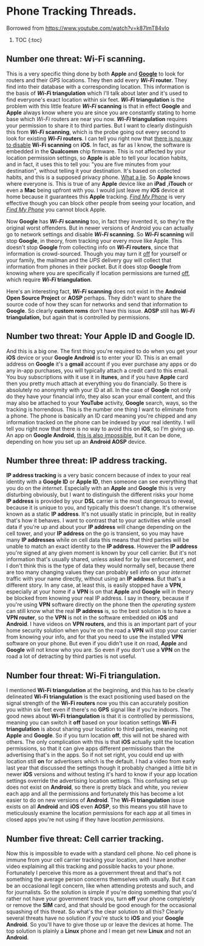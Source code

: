 # Phone Tracking Threads.

Borrowed from https://www.youtube.com/watch?v=k87lmT84vIo

1. TOC
{:toc}

## Number one threat: Wi-Fi scanning.

This is a very specific thing done by both **Apple** and **<u>Google</u>** to look for routers and their *GPS* locations. They then add every ***Wi-Fi* router.** They find into their database with a corresponding location. This information is the basis of ***Wi-F*i triangulation** which I'll talk about later and it's used to find everyone's exact location within six feet. ***Wi-Fi* triangulation** is the problem with this little feature ***Wi-Fi* scanning** is that in effect **Google** and **Apple** always know where you are since you are constantly stating to home base which *Wi-Fi* routers are near you now. ***Wi-Fi* triangulation** requires your permission to share it to third parties. But I want to clearly distinguish this from ***Wi-Fi* scanning**, which is the probe going out every second to look for existing ***Wi-Fi* routers**. I can tell you right now that <u>there is no way to disable</u> **Wi-Fi scanning** on **iOS**. In fact, as far as I know, the software is embedded in the **Qualcomm** chip firmware. This is not affected by your location permission settings, so **Apple** is able to tell your location habits, and in fact, it uses this to tell you: "you are five minutes from your destination", without telling it your destination. It's based on collected habits, and this is a supposed privacy phone. <u>What a lie</u>. So **Apple** knows where everyone is. This is true of any **Apple** device like an **iPad** ,**iTouch** or even a **Mac** being upfront with you. I would just leave my **iOS** device at home because it guarantees this **Apple** tracking. *<u>Find My Phone</u>* is very effective though you can block other people from seeing your location, and *<u>Find My Phone</u>* you cannot block Apple. 

Now **Google** has ***Wi-Fi* scanning** too, in fact they invented it, so they're the original worst offenders. But in newer versions of Android you can actually go to network settings and disable ***Wi-Fi* scanning**. So ***Wi-Fi* scanning** will stop **Google**, in theory, from tracking your every move like Apple. This doesn't stop **Google** from collecting info on ***Wi-Fi* routers**, since that information is crowd-sourced. Though you may turn it <u>off</u> for yourself or your family, the mailman and the *UPS* delivery guy will collect that information from phones in their pocket. But it does stop **Google** from knowing where you are specifically if location permissions are turned <u>off</u>, which require ***Wi-Fi* triangulation**. 

Here's an interesting fact,  ***Wi-Fi* scanning** does not exist in the **Android Open Source Project** or **AOSP** perhaps. They didn't want to share the source code of how they scan for networks and send that information to **Google**. So clearly **custom roms** don't have this issue. **AOSP** still has ***Wi-Fi* triangulation,** but again that is controlled by permissions.



## Number two threat: Your Apple ID and Google ID.

And this is a big one. The first thing you're required to do when you get your **iOS** device or your **Google Android** is to enter your ID. This is an email address on **Google** it's a **gmail** account if you ever purchase any apps or do any in-app purchases, you will typically attach a credit card to this email. You buy subscriptions with it use it in **itunes**, and if you have **Apple** card then you pretty much attach at everything you do financially. So there is absolutely no anonymity with your ID at all. In the case of **Google** not only do they have your financial info, they also scan your email content, and this may also be attached to your **YouTube** activity, **Google** search, ways, so the tracking is horrendous. This is the number one thing I want to eliminate from a phone. The phone is basically an ID card meaning you're chipped and any information tracked on the phone can be indexed by your real identity. I will tell you right now that there is no way to avoid this on **iOS**, so I'm giving up. An app on **Google Android**, <u>this is also impossible</u>, but it can be done, depending on how you set up an **Android AOSP** device.

## Number three threat: IP address tracking.

**IP address tracking** is a very basic concern because of index to your real identity with a **Google ID** or **Apple ID**, then someone can see everything that you do on the *internet*. Especially with an **Apple** and **Google** this is very disturbing obviously, but I want to distinguish the different risks your home **IP address** is provided by your **DSL** carrier is the most dangerous to reveal, because it is unique to you, and typically this doesn't change. It's otherwise known as a static **IP address**. It's not usually static in principle, but in reality that's how it behaves. I want to contrast that to your activities while unsell data if you're up and about your **IP address** will change depending on the cell tower, and your **IP address** on the go is transient, so you may have many **IP addresses** while on cell data this means that third parties will be unable to match an exact identity to the **IP address**. However the **IP address** you're signed at any given moment is known by your cell carrier. But it's not information that's usually shared, unless asked for by law enforcement, and I don't think this is the type of data they would normally sell, because there are too many changing values they can probably sell info on your *internet* traffic with your name directly, without using an **IP address**. But that's a different story. In any case, at least this, is easily stopped have a **VPN**, especially at your home if a **VPN** is on that **Apple** and **Google** will in theory be blocked from knowing your real IP address. I say in theory, because if you're using **VPN** software directly on the phone then the *operating system* can still know what the real **IP address** is, so the best solution is to have a **VPN router**, so the **VPN** is not in the software embedded on **iOS** and **Android**. I have videos on **VPN routers**, and this is an important part of your home security solution when you're on the road a **VPN** will stop your carrier from knowing your info, and for that you need to use the installed **VPN** software on your phone. But even if you didn't use it on road, **Apple** and **Google** will not know who you are. So even if you don't use a **VPN** on the road a lot of detracting by third parties is not useful.



## Number four threat: Wi-Fi triangulation.

I mentioned **Wi-Fi triangulation** at the beginning, and this has to be clearly delineated **Wi-Fi triangulation** is the exact positioning used based on the signal strength of the **Wi-Fi routers** now you this can accurately position you within six feet even if there's no **GPS** signal like if you're indoors. The good news about **Wi-Fi triangulation** is that it is controlled by permissions, meaning you can switch it **off** based on your location settings **Wi-Fi triangulation** is about sharing your location to third parties, meaning not **Apple** and **Google**. So if you turn location **off**, this will not be shared with others. The only complication with this is that **iOS** actually split the location permissions, so that it can give apps different permissions than the advertising that's in the apps. So if not set right,  you could end up with location still **on** for advertisers which is the default.  I had a video from early last year that discussed the settings though it probably changed a little bit in newer **iOS** versions and without testing it's hard to know if your app location settings override the advertising location settings.  This confusing set up does not exist on **Android**, so there is pretty black and white, you review each app and all the permissions and fortunately this has become a lot easier to do on new versions of **Android**. The **Wi-Fi triangulation** issue exists on all **Android** and **iOS** even **AOSP**, so this means you still have to meticulously examine the location permissions for each app at all times in closed apps you're not using if they have *location permissions*. 



## Number five threat: Cell carrier tracking.

Now this is impossible to evade with a standard cell phone. No cell phone is immune from your cell carrier tracking your location, and I have another video explaining all this tracking and possible hacks to your phone. Fortunately I perceive this more as a government threat and that's not something the average person concerns themselves with usually. But it can be an occasional legit concern, like when attending protests and such, and for journalists. So the solution is simple if you're doing something that you'd rather not have your government track you, turn **off** your phone completely or remove the **SIM** card, and that should be good enough for the occasional squashing of this threat. So what's the clear solution to all this? Clearly several threats have no solution if you're stuck to **iOS** and your **Google** **Android**. So you'll have to give those up or leave the devices at home. The top solution is plainly a **Linux** phone and I mean get new **Linux** and not an **Android**.

<script src="https://utteranc.es/client.js"
        repo="op07n/fastpages"
        issue-term="pathname"
        theme="github-light"
        crossorigin="anonymous"
        async>
</script>
